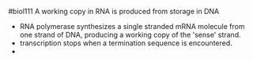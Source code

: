 #biol111 
A working copy in RNA is produced from storage in DNA
- RNA polymerase synthesizes a single stranded mRNA molecule from one strand of DNA, producing a working copy of the 'sense' strand.
- transcription stops when a termination sequence is encountered.
- 